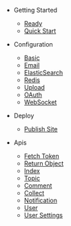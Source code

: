 - Getting Started
  - [Ready](/ready)
  - [Quick Start](/getting-started)
  
- Configuration
  - [Basic](/base)
  - [Email](/email)
  - [ElasticSearch](/elasticsearch)
  - [Redis](/redis)
  - [Upload](/upload)
  - [OAuth](/oauth)
  - [WebSocket](/websocket)
  
- Deploy
  - [Publish Site](/deploy)

- Apis
  - [Fetch Token](api/gettoken)
  - [Return Object](api/returnobject)
  - [Index](api/index)
  - [Topic](api/topic)
  - [Comment](api/comment)
  - [Collect](api/collect)
  - [Notification](api/notification)
  - [User](api/user)
  - [User Settings](api/settings)
